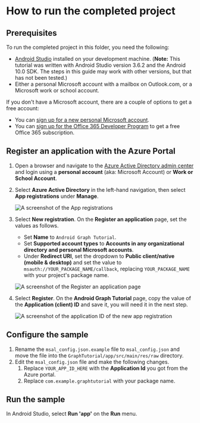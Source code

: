 # How to run the completed project

## Prerequisites

To run the completed project in this folder, you need the following:

- [Android Studio](https://developer.android.com/studio/) installed on your development machine. (**Note:** This tutorial was written with Android Studio version 3.6.2 and the Android 10.0 SDK. The steps in this guide may work with other versions, but that has not been tested.)
- Either a personal Microsoft account with a mailbox on Outlook.com, or a Microsoft work or school account.

If you don't have a Microsoft account, there are a couple of options to get a free account:

- You can [sign up for a new personal Microsoft account](https://signup.live.com/signup?wa=wsignin1.0&rpsnv=12&ct=1454618383&rver=6.4.6456.0&wp=MBI_SSL_SHARED&wreply=https://mail.live.com/default.aspx&id=64855&cbcxt=mai&bk=1454618383&uiflavor=web&uaid=b213a65b4fdc484382b6622b3ecaa547&mkt=E-US&lc=1033&lic=1).
- You can [sign up for the Office 365 Developer Program](https://developer.microsoft.com/office/dev-program) to get a free Office 365 subscription.

## Register an application with the Azure Portal

1. Open a browser and navigate to the [Azure Active Directory admin center](https://aad.portal.azure.com) and login using a **personal account** (aka: Microsoft Account) or **Work or School Account**.

1. Select **Azure Active Directory** in the left-hand navigation, then select **App registrations** under **Manage**.

    ![A screenshot of the App registrations ](../../tutorial/images/aad-portal-app-registrations.png)

1. Select **New registration**. On the **Register an application** page, set the values as follows.

    - Set **Name** to `Android Graph Tutorial`.
    - Set **Supported account types** to **Accounts in any organizational directory and personal Microsoft accounts**.
    - Under **Redirect URI**, set the dropdown to **Public client/native (mobile & desktop)** and set the value to `msauth://YOUR_PACKAGE_NAME/callback`, replacing `YOUR_PACKAGE_NAME` with your project's package name.

    ![A screenshot of the Register an application page](../../tutorial/images/aad-register-an-app.png)

1. Select **Register**. On the **Android Graph Tutorial** page, copy the value of the **Application (client) ID** and save it, you will need it in the next step.

    ![A screenshot of the application ID of the new app registration](../../tutorial/images/aad-application-id.png)

## Configure the sample

1. Rename the `msal_config.json.example` file to `msal_config.json` and move the file into the `GraphTutorial/app/src/main/res/raw` directory.
1. Edit the `msal_config.json` file and make the following changes.
    1. Replace `YOUR_APP_ID_HERE` with the **Application Id** you got from the Azure portal.
    1. Replace `com.example.graphtutorial` with your package name.

## Run the sample

In Android Studio, select **Run 'app'** on the **Run** menu.

